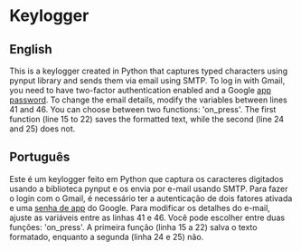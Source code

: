 # Keylogger

## English
This is a keylogger created in Python that captures typed characters using pynput library and sends them via email using SMTP.
To log in with Gmail, you need to have two-factor authentication enabled and a Google [app password](https://support.google.com/accounts/answer/185833?hl=en).
To change the email details, modify the variables between lines 41 and 46.
You can choose between two functions: 'on_press'. The first function (line 15 to 22) saves the formatted text, while the second (line 24 and 25) does not.

## Português
Este é um keylogger feito em Python que captura os caracteres digitados usando a biblioteca pynput e os envia por e-mail usando SMTP.
Para fazer o login com o Gmail, é necessário ter a autenticação de dois fatores ativada e uma [senha de app](https://support.google.com/accounts/answer/185833?hl=pt) do Google.
Para modificar os detalhes do e-mail, ajuste as variáveis entre as linhas 41 e 46.
Você pode escolher entre duas funções: 'on_press'. A primeira função (linha 15 a 22) salva o texto formatado, enquanto a segunda (linha 24 e 25) não.
